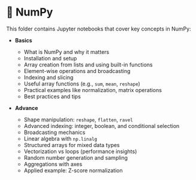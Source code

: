 # 📘 NumPy

This folder contains Jupyter notebooks that cover key concepts in NumPy:

- **Basics**  
    - What is NumPy and why it matters
    - Installation and setup
    - Array creation from lists and using built-in functions
    - Element-wise operations and broadcasting
    - Indexing and slicing
    - Useful array functions (e.g., `sum`, `mean`, `reshape`)
    - Practical examples like normalization, matrix operations
    - Best practices and tips

- **Advance**  
    - Shape manipulation: `reshape`, `flatten`, `ravel`
    - Advanced indexing: integer, boolean, and conditional selection
    - Broadcasting mechanics
    - Linear algebra with `np.linalg`
    - Structured arrays for mixed data types
    - Vectorization vs loops (performance insights)
    - Random number generation and sampling
    - Aggregations with axes
    - Applied example: Z-score normalization